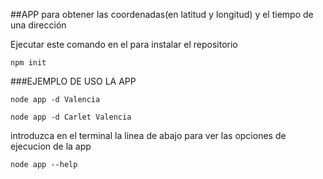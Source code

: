 
##APP para obtener las coordenadas(en latitud y longitud) y el tiempo de una dirección

Ejecutar este comando en el  para instalar el repositorio

```
npm init
```
###EJEMPLO DE USO LA APP

```node app -d Valencia```

```
node app -d Carlet Valencia
```

introduzca en el terminal la linea de abajo para ver las opciones de ejecucion de la app

```
node app --help 
```
